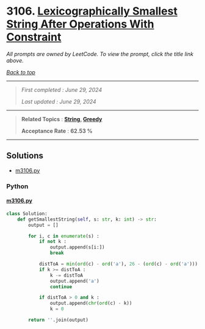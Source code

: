 # 3106. [Lexicographically Smallest String After Operations With Constraint](<https://leetcode.com/problems/lexicographically-smallest-string-after-operations-with-constraint>)

*All prompts are owned by LeetCode. To view the prompt, click the title link above.*

*[Back to top](<../README.md>)*

------

> *First completed : June 29, 2024*
>
> *Last updated : June 29, 2024*

------

> **Related Topics** : **[String](<by_topic/String.md>), [Greedy](<by_topic/Greedy.md>)**
>
> **Acceptance Rate** : **62.53 %**

------

## Solutions

- [m3106.py](<../my-submissions/m3106.py>)
### Python
#### [m3106.py](<../my-submissions/m3106.py>)
```Python
class Solution:
    def getSmallestString(self, s: str, k: int) -> str:
        output = []

        for i, c in enumerate(s) :
            if not k :
                output.append(s[i:])
                break

            distToA = min(ord(c) - ord('a'), 26 - (ord(c) - ord('a')))
            if k >= distToA :
                k -= distToA
                output.append('a')
                continue

            if distToA > 0 and k :
                output.append(chr(ord(c) - k))
                k = 0

        return ''.join(output)
```

